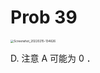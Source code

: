 # Prob 39

<img src="../../../.media/Screenshot_20220215-134626.jpg" alt="Screenshot_20220215-134626" style="zoom:33%;" />

D. 注意 A 可能为 0 ．
